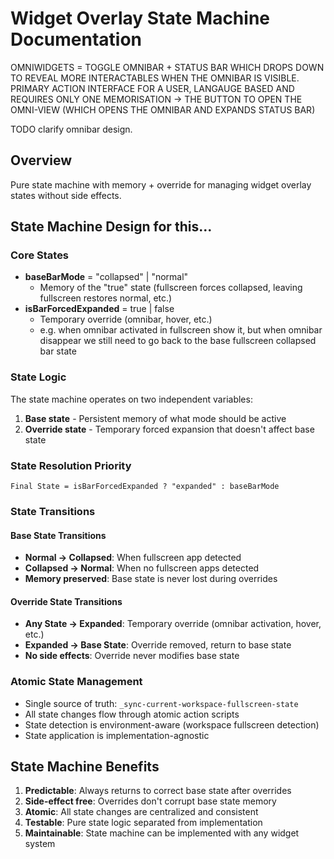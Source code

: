 # Widget Overlay State Machine Documentation


OMNIWIDGETS = TOGGLE OMNIBAR + STATUS BAR WHICH DROPS DOWN TO REVEAL MORE INTERACTABLES WHEN THE OMNIBAR IS VISIBLE. PRIMARY ACTION INTERFACE FOR A USER, LANGAUGE BASED AND REQUIRES ONLY ONE MEMORISATION -> THE BUTTON TO OPEN THE OMNI-VIEW (WHICH OPENS THE OMNIBAR AND EXPANDS STATUS BAR)

TODO clarify omnibar design.

## Overview
Pure state machine with memory + override for managing widget overlay states without side effects.

## State Machine Design for this...

### Core States
- **baseBarMode** = "collapsed" | "normal"
  - Memory of the "true" state (fullscreen forces collapsed, leaving fullscreen restores normal, etc.)
- **isBarForcedExpanded** = true | false
  - Temporary override (omnibar, hover, etc.)
  - e.g. when omnibar activated in fullscreen show it, but when omnibar disappear we still need to go back to the base fullscreen collapsed bar state

### State Logic
The state machine operates on two independent variables:
1. **Base state** - Persistent memory of what mode should be active
2. **Override state** - Temporary forced expansion that doesn't affect base state

### State Resolution Priority
```
Final State = isBarForcedExpanded ? "expanded" : baseBarMode
```

### State Transitions

#### Base State Transitions
- **Normal → Collapsed**: When fullscreen app detected
- **Collapsed → Normal**: When no fullscreen apps detected
- **Memory preserved**: Base state is never lost during overrides

#### Override State Transitions  
- **Any State → Expanded**: Temporary override (omnibar activation, hover, etc.)
- **Expanded → Base State**: Override removed, return to base state
- **No side effects**: Override never modifies base state

### Atomic State Management
- Single source of truth: `_sync-current-workspace-fullscreen-state`
- All state changes flow through atomic action scripts
- State detection is environment-aware (workspace fullscreen detection)
- State application is implementation-agnostic

## State Machine Benefits
1. **Predictable**: Always returns to correct base state after overrides
2. **Side-effect free**: Overrides don't corrupt base state memory  
3. **Atomic**: All state changes are centralized and consistent
4. **Testable**: Pure state logic separated from implementation
5. **Maintainable**: State machine can be implemented with any widget system
